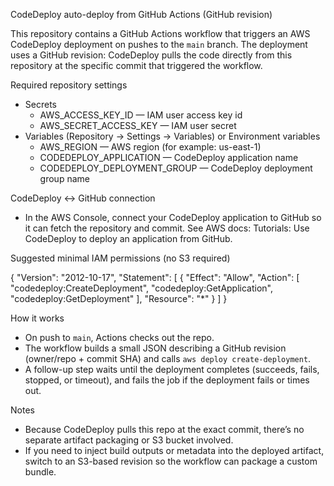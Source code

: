 CodeDeploy auto-deploy from GitHub Actions (GitHub revision)

This repository contains a GitHub Actions workflow that triggers an AWS CodeDeploy deployment on pushes to the `main` branch. The deployment uses a GitHub revision: CodeDeploy pulls the code directly from this repository at the specific commit that triggered the workflow.

Required repository settings
- Secrets
  - AWS_ACCESS_KEY_ID — IAM user access key id
  - AWS_SECRET_ACCESS_KEY — IAM user secret
- Variables (Repository → Settings → Variables) or Environment variables
  - AWS_REGION — AWS region (for example: us-east-1)
  - CODEDEPLOY_APPLICATION — CodeDeploy application name
  - CODEDEPLOY_DEPLOYMENT_GROUP — CodeDeploy deployment group name

CodeDeploy ↔ GitHub connection
- In the AWS Console, connect your CodeDeploy application to GitHub so it can fetch the repository and commit. See AWS docs: Tutorials: Use CodeDeploy to deploy an application from GitHub.

Suggested minimal IAM permissions (no S3 required)

{
  "Version": "2012-10-17",
  "Statement": [
    {
      "Effect": "Allow",
      "Action": [
        "codedeploy:CreateDeployment",
        "codedeploy:GetApplication",
        "codedeploy:GetDeployment"
      ],
      "Resource": "*"
    }
  ]
}

How it works
- On push to `main`, Actions checks out the repo.
- The workflow builds a small JSON describing a GitHub revision (owner/repo + commit SHA) and calls `aws deploy create-deployment`.
- A follow-up step waits until the deployment completes (succeeds, fails, stopped, or timeout), and fails the job if the deployment fails or times out.

Notes
- Because CodeDeploy pulls this repo at the exact commit, there’s no separate artifact packaging or S3 bucket involved.
- If you need to inject build outputs or metadata into the deployed artifact, switch to an S3-based revision so the workflow can package a custom bundle.
